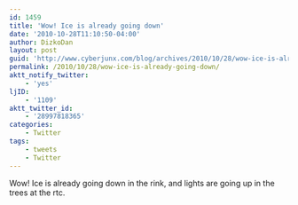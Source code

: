 ```yaml
---
id: 1459
title: 'Wow! Ice is already going down'
date: '2010-10-28T11:10:50-04:00'
author: DizkoDan
layout: post
guid: 'http://www.cyberjunx.com/blog/archives/2010/10/28/wow-ice-is-already-going-down/'
permalink: /2010/10/28/wow-ice-is-already-going-down/
aktt_notify_twitter:
    - 'yes'
ljID:
    - '1109'
aktt_twitter_id:
    - '28997818365'
categories:
    - Twitter
tags:
    - tweets
    - Twitter
---
```


Wow! Ice is already going down in the rink, and lights are going up in the trees at the rtc.